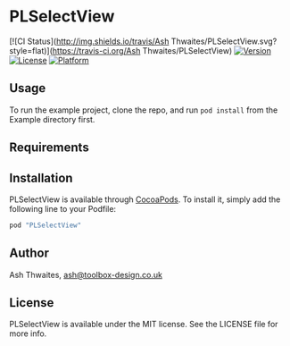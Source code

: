 # PLSelectView

[![CI Status](http://img.shields.io/travis/Ash Thwaites/PLSelectView.svg?style=flat)](https://travis-ci.org/Ash Thwaites/PLSelectView)
[![Version](https://img.shields.io/cocoapods/v/PLSelectView.svg?style=flat)](http://cocoapods.org/pods/PLSelectView)
[![License](https://img.shields.io/cocoapods/l/PLSelectView.svg?style=flat)](http://cocoapods.org/pods/PLSelectView)
[![Platform](https://img.shields.io/cocoapods/p/PLSelectView.svg?style=flat)](http://cocoapods.org/pods/PLSelectView)

## Usage

To run the example project, clone the repo, and run `pod install` from the Example directory first.

## Requirements

## Installation

PLSelectView is available through [CocoaPods](http://cocoapods.org). To install
it, simply add the following line to your Podfile:

```ruby
pod "PLSelectView"
```

## Author

Ash Thwaites, ash@toolbox-design.co.uk

## License

PLSelectView is available under the MIT license. See the LICENSE file for more info.
